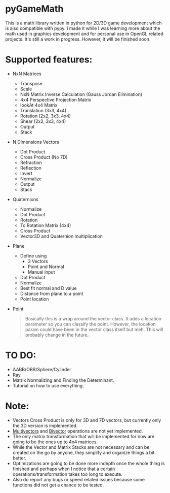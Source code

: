 pyGameMath
==========
This is a math library written in python for 2D/3D game development which is also compatible with pypy. I made it while I was learning more about the math used in graphics development and for personal use in OpenGL related projects.
It's still a work in progress. However, it will be finished soon.

Supported features:
===================
* NxN Matrices
  * Transpose
  * Scale
  * NxN Matrix Inverse Calculation (Gauss Jordan Elimination)
  * 4x4 Perspective Projection Matrix
  * lookAt 4x4 Matrix
  * Translation (3x3, 4x4)
  * Rotation (2x2, 3x3, 4x4)
  * Shear (2x2, 3x3, 4x4)
  * Output
  * Stack
  
* N Dimensions Vectors
  * Dot Product
  * Cross Product (No 7D)
  * Refraction
  * Reflection
  * Invert
  * Normalize
  * Output
  * Stack
  
* Quaternions
  * Normalize
  * Dot Product
  * Rotation
  * To Rotation Matrix (4x4)
  * Cross Product
  * Vector3D and Quaternion multiplication
  
* Plane
  * Define using
    * 3 Vectors
    * Point and Normal
    * Manual input
  * Dot Product
  * Normalize
  * Best fit normal and D value
  * Distance from plane to a point
  * Point location
  
* Point
  >Basically this is a wrap around the vector class. It adds a location parameter so you can classify the point. 
  >However, the location param could have been in the vector class itself but meh.
  >This will probably change in the future.
  
TO DO:
===============
* AABB/OBB/Sphere/Cylinder
* Ray
* Matrix Normalizing and Finding the Determinant.
* Tutorial on how to use everything.

Note:
=====
* Vectors Cross Product is only for 3D and 7D vectors, but currently only the 3D version is implemented.
* [Multivectors](http://en.wikipedia.org/wiki/Multivector) and [Bivector](http://en.wikipedia.org/wiki/Bivector) operations are not yet implemented.
* The only matrix transformation that will be implemented for now are going to be the ones up to 4x4 matrices.
* While the Vector and Matrix Stacks are not necessary and can be created on the go by anyone, they simplify and organize things a bit better.
* Optimizations are going to be done more indepth once the whole thing is finished and perhaps when I notice that a certain operations/transformation takes too long to execute.
* Also do report any bugs or speed related issues because some functions did not get a chance to be tested.